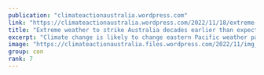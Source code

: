 ```yaml
---
publication: "climateactionaustralia.wordpress.com"
link: "https://climateactionaustralia.wordpress.com/2022/11/18/extreme-weather-to-strike-australia-decades-earlier-than-expected-climatecrisis-cop27-demand-climateaction-sdg13-hyperthreat-plane-auspol/"
title: "Extreme weather to strike Australia decades earlier than expected #ClimateCrisis #COP27 demand #ClimateAction #SDG13 #Hyperthreat #PlanE #auspol"
excerpt: "Climate change is likely to change eastern Pacific weather patterns within the decade, a new study has found, meaning Australia needs to start preparing for “extreme” flooding and droug…"
image: "https://climateactionaustralia.files.wordpress.com/2022/11/img_2015.jpg"
group: con
rank: 7
---
```


